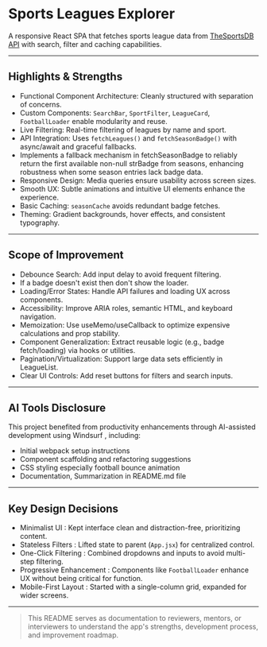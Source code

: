 # Sports Leagues Explorer

A responsive React SPA that fetches sports league data from [TheSportsDB API](https://www.thesportsdb.com/) with search, filter and caching capabilities.

---

## Highlights & Strengths

- Functional Component Architecture: Cleanly structured with separation of concerns.
- Custom Components: `SearchBar`, `SportFilter`, `LeagueCard`, `FootballLoader` enable modularity and reuse.
- Live Filtering: Real-time filtering of leagues by name and sport.
- API Integration: Uses `fetchLeagues()` and `fetchSeasonBadge()` with async/await and graceful fallbacks.
- Implements a fallback mechanism in fetchSeasonBadge to reliably return the first available non-null strBadge from seasons, enhancing robustness when some season entries lack badge data.
- Responsive Design: Media queries ensure usability across screen sizes.
- Smooth UX: Subtle animations and intuitive UI elements enhance the experience.
- Basic Caching: `seasonCache` avoids redundant badge fetches.
- Theming: Gradient backgrounds, hover effects, and consistent typography.

---

## Scope of Improvement

- Debounce Search: Add input delay to avoid frequent filtering.
- If a badge doesn't exist then don't show the loader.
- Loading/Error States: Handle API failures and loading UX across components.
- Accessibility: Improve ARIA roles, semantic HTML, and keyboard navigation.
- Memoization: Use useMemo/useCallback to optimize expensive calculations and prop stability.
- Component Generalization: Extract reusable logic (e.g., badge fetch/loading) via hooks or utilities.
- Pagination/Virtualization: Support large data sets efficiently in LeagueList.
- Clear UI Controls: Add reset buttons for filters and search inputs.

---

## AI Tools Disclosure

This project benefited from productivity enhancements through AI-assisted development using Windsurf , including:

- Initial webpack setup instructions
- Component scaffolding and refactoring suggestions
- CSS styling especially football bounce animation
- Documentation, Summarization in README.md file

---

## Key Design Decisions

- Minimalist UI : Kept interface clean and distraction-free, prioritizing content.
- Stateless Filters : Lifted state to parent (`App.jsx`) for centralized control.
- One-Click Filtering : Combined dropdowns and inputs to avoid multi-step filtering.
- Progressive Enhancement : Components like `FootballLoader` enhance UX without being critical for function.
- Mobile-First Layout : Started with a single-column grid, expanded for wider screens.

---

> This README serves as documentation to reviewers, mentors, or interviewers to understand the app's strengths, development process, and improvement roadmap.

